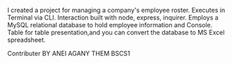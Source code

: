 


I created a project for managing a company's employee roster. 
Executes in Terminal via CLI. Interaction built with node, express, inquirer. 
Employs a MySQL relational database to hold employee information and Console. 
Table for table presentation,and you can convert the database to MS Excel spreadsheet.

Contributer BY ANEI AGANY THEM BSCS1


